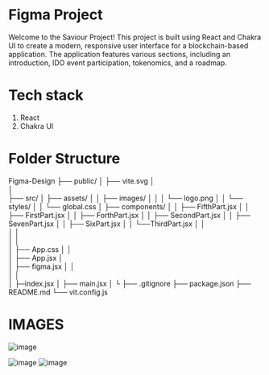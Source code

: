 # Figma Project

Welcome to the Saviour Project! This project is built using React and Chakra UI to create a modern, responsive user interface for a blockchain-based application. The application features various sections, including an introduction, IDO event participation, tokenomics, and a roadmap.

# Tech stack

1. React
2. Chakra UI

# Folder Structure

Figma-Design
├── public/
│ ├── vite.svg
│  
│  
├── src/
│ ├── assets/
│ │ ├── images/
│ │ │ └── logo.png
│ │ └── styles/
│ │ └── global.css
│ ├── components/
│ │ ├── FifthPart.jsx
│ │ ├── FirstPart.jsx
│ │ ├── ForthPart.jsx
│ │ ├── SecondPart.jsx
│ │ ├── SevenPart.jsx
│ │ ├── SixPart.jsx
│ │ └──ThirdPart.jsx
│ │  
│ │  
│ │  
│ ├── App.css
│ │  
│ ├── App.jsx
│  
│ ├── figma.jsx
│ │  
│ │  
│ ├─index.jsx
│ ├── main.jsx
│ └
├── .gitignore
├── package.json
├── README.md
└── vit.config.js


# IMAGES
![image](https://github.com/Sumithra49/Figma-Design/assets/141726527/fbfff5ad-89eb-4b4a-b8e3-ae5f66f6a995)

![image](https://github.com/Sumithra49/Figma-Design/assets/141726527/1035920c-e6f1-4204-86eb-d72edfb57d5b)
![image](https://github.com/Sumithra49/Figma-Design/assets/141726527/9d509c3a-e70d-4313-99f2-5e6e2ddf15c4)



